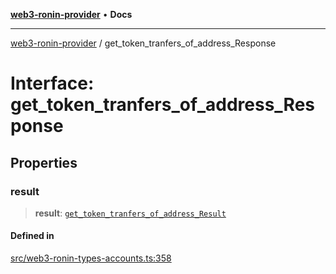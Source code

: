 [**web3-ronin-provider**](../README.md) • **Docs**

***

[web3-ronin-provider](../globals.md) / get\_token\_tranfers\_of\_address\_Response

# Interface: get\_token\_tranfers\_of\_address\_Response

## Properties

### result

> **result**: [`get_token_tranfers_of_address_Result`](get_token_tranfers_of_address_Result.md)

#### Defined in

[src/web3-ronin-types-accounts.ts:358](https://github.com/chuacw/web3-ronin-provider/blob/56fda69eb1bad2d2fd8f29422ffb14cf65ae3973/src/web3-ronin-types-accounts.ts#L358)
